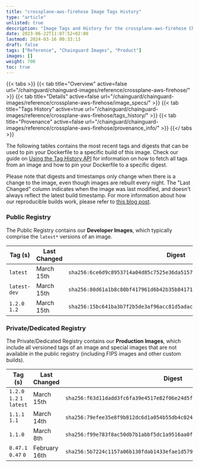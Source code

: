 ```yaml
---
title: "crossplane-aws-firehose Image Tags History"
type: "article"
unlisted: true
description: "Image Tags and History for the crossplane-aws-firehose Chainguard Image"
date: 2023-06-22T11:07:52+02:00
lastmod: 2024-03-16 00:33:13
draft: false
tags: ["Reference", "Chainguard Images", "Product"]
images: []
weight: 700
toc: true
---
```


{{< tabs >}}
{{< tab title="Overview" active=false url="/chainguard/chainguard-images/reference/crossplane-aws-firehose/" >}}
{{< tab title="Details" active=false url="/chainguard/chainguard-images/reference/crossplane-aws-firehose/image_specs/" >}}
{{< tab title="Tags History" active=true url="/chainguard/chainguard-images/reference/crossplane-aws-firehose/tags_history/" >}}
{{< tab title="Provenance" active=false url="/chainguard/chainguard-images/reference/crossplane-aws-firehose/provenance_info/" >}}
{{</ tabs >}}

The following tables contains the most recent tags and digests that can be used to pin your Dockerfile to a specific build of this image. Check our guide on [Using the Tag History API](/chainguard/chainguard-images/using-the-tag-history-api/) for information on how to fetch all tags from an image and how to pin your Dockerfile to a specific digest.

Please note that digests and timestamps only change when there is a change to the image, even though images are rebuilt every night. The "Last Changed" column indicates when the image was last modified, and doesn't always reflect the latest build timestamp. For more information about how our reproducible builds work, please refer to [this blog post](https://www.chainguard.dev/unchained/reproducing-chainguards-reproducible-image-builds).

### Public Registry
The Public Registry contains our **Developer Images**, which typically comprise the `latest*` versions of an image.

| Tag (s)        | Last Changed | Digest                                                                    |
|----------------|--------------|---------------------------------------------------------------------------|
|  `latest`      | March 15th   | `sha256:6ce6d9c8953714a04d85c7525e36da5157a5ab34c8c9a33bce9e15cc55d949f2` |
|  `latest-dev`  | March 15th   | `sha256:80d61a1b8c80bf417961d6b42b35b84171518cc0a0672a001e0b4254969de0c6` |
|  `1.2.0` `1.2` | March 15th   | `sha256:15bc641ba3b7f2b5de3af96acc81d5adacf4701bc627cc9ad0a50b2cf6b14cc2` |


### Private/Dedicated Registry
The Private/Dedicated Registry contains our **Production Images**, which include all versioned tags of an image and special images that are not available in the public registry (including FIPS images and other custom builds).

| Tag (s)                     | Last Changed  | Digest                                                                    |
|-----------------------------|---------------|---------------------------------------------------------------------------|
|  `1.2.0` `1.2` `1` `latest` | March 15th    | `sha256:f63d11dadd3fc6fa39e4517e82f06e24d5faa85f4d7764373e1110709c9bf82e` |
|  `1.1.1` `1.1`              | March 14th    | `sha256:79efee35e8f9b812dc6d1a054b55db4c0243cb9c27b60f345d9c72525827730a` |
|  `1.1.0`                    | March 8th     | `sha256:f99e783f8ac50db7b1abbf5dc1a9516aa0f4d5c420a1b9d89182cb5dd8e63928` |
|  `0.47.1` `0.47` `0`        | February 16th | `sha256:5b7224c1157a06b130fdab1433efae1d57949b5caf60a12fd713d9e1119e0f0b` |


